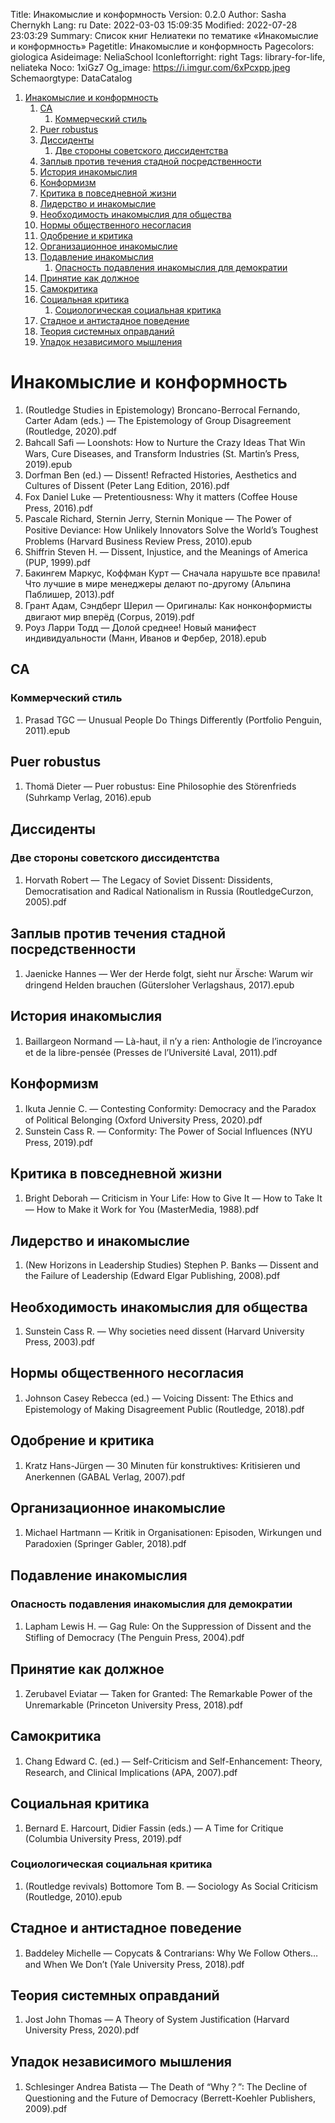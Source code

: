 Title: Инакомыслие и конформность
Version: 0.2.0
Author: Sasha Chernykh
Lang: ru
Date: 2022-03-03 15:09:35
Modified: 2022-07-28 23:03:29
Summary: Список книг Нелиатеки по тематике «Инакомыслие и конформность»
Pagetitle: Инакомыслие и конформность
Pagecolors: giologica
Asideimage: NeliaSchool
Iconleftorright: right
Tags: library-for-life, neliateka
Noco: 1xiGz7
Og_image: https://i.imgur.com/6xPcxpp.jpeg
Schemaorgtype: DataCatalog

<!-- MarkdownTOC -->

1. [Инакомыслие и конформность](#Инакомыслие-и-конформность)
	1. [CA](#CA)
		1. [Коммерческий стиль](#Коммерческий-стиль)
	1. [Puer robustus](#Puer-robustus)
	1. [Диссиденты](#Диссиденты)
		1. [Две стороны советского диссидентства](#Две-стороны-советского-диссидентства)
	1. [Заплыв против течения стадной посредственности](#Заплыв-против-течения-стадной-посредственности)
	1. [История инакомыслия](#История-инакомыслия)
	1. [Конформизм](#Конформизм)
	1. [Критика в повседневной жизни](#Критика-в-повседневной-жизни)
	1. [Лидерство и инакомыслие](#Лидерство-и-инакомыслие)
	1. [Необходимость инакомыслия для общества](#Необходимость-инакомыслия-для-общества)
	1. [Нормы общественного несогласия](#Нормы-общественного-несогласия)
	1. [Одобрение и критика](#Одобрение-и-критика)
	1. [Организационное инакомыслие](#Организационное-инакомыслие)
	1. [Подавление инакомыслия](#Подавление-инакомыслия)
		1. [Опасность подавления инакомыслия для демократии](#Опасность-подавления-инакомыслия-для-демократии)
	1. [Принятие как должное](#Принятие-как-должное)
	1. [Самокритика](#Самокритика)
	1. [Социальная критика](#Социальная-критика)
		1. [Социологическая социальная критика](#Социологическая-социальная-критика)
	1. [Стадное и антистадное поведение](#Стадное-и-антистадное-поведение)
	1. [Теория системных оправданий](#Теория-системных-оправданий)
	1. [Упадок независимого мышления](#Упадок-независимого-мышления)

<!-- /MarkdownTOC -->

<a id="Инакомыслие-и-конформность"></a>
# Инакомыслие и конформность

1. (Routledge Studies in Epistemology) Broncano-Berrocal Fernando, Carter Adam (eds.) — The Epistemology of Group Disagreement (Routledge, 2020).pdf
1. Bahcall Safi — Loonshots꞉ How to Nurture the Crazy Ideas That Win Wars, Cure Diseases, and Transform Industries (St. Martin’s Press, 2019).epub
1. Dorfman Ben (ed.) — Dissent! Refracted Histories, Aesthetics and Cultures of Dissent (Peter Lang Edition, 2016).pdf
1. Fox Daniel Luke — Pretentiousness꞉ Why it matters (Coffee House Press, 2016).pdf
1. Pascale Richard, Sternin Jerry, Sternin Monique — The Power of Positive Deviance꞉ How Unlikely Innovators Solve the World’s Toughest Problems (Harvard Business Review Press, 2010).epub
1. Shiffrin Steven H. — Dissent, Injustice, and the Meanings of America (PUP, 1999).pdf
1. Бакингем Маркус, Коффман Курт — Сначала нарушьте все правила! Что лучшие в мире менеджеры делают по-другому (Альпина Паблишер, 2013).pdf
1. Грант Адам, Сэндберг Шерил — Оригиналы꞉ Как нонконформисты двигают мир вперёд (Corpus, 2019).pdf
1. Роуз Ларри Тодд — Долой среднее! Новый манифест индивидуальности (Манн, Иванов и Фербер, 2018).epub

<a id="CA"></a>
## CA

<a id="Коммерческий-стиль"></a>
### Коммерческий стиль

1. Prasad TGC — Unusual People Do Things Differently (Portfolio Penguin, 2011).epub

<a id="Puer-robustus"></a>
## Puer robustus

1. Thomä Dieter — Puer robustus꞉ Eine Philosophie des Störenfrieds (Suhrkamp Verlag, 2016).epub

<a id="Диссиденты"></a>
## Диссиденты

<a id="Две-стороны-советского-диссидентства"></a>
### Две стороны советского диссидентства

1. Horvath Robert — The Legacy of Soviet Dissent꞉ Dissidents, Democratisation and Radical Nationalism in Russia (RoutledgeCurzon, 2005).pdf

<a id="Заплыв-против-течения-стадной-посредственности"></a>
## Заплыв против течения стадной посредственности

1. Jaenicke Hannes — Wer der Herde folgt, sieht nur Ärsche꞉ Warum wir dringend Helden brauchen (Gütersloher Verlagshaus, 2017).epub

<a id="История-инакомыслия"></a>
## История инакомыслия

1. Baillargeon Normand — Là-haut, il n’y a rien꞉ Anthologie de l’incroyance et de la libre-pensée (Presses de l’Université Laval, 2011).pdf

<a id="Конформизм"></a>
## Конформизм

1. Ikuta Jennie C. — Contesting Conformity꞉ Democracy and the Paradox of Political Belonging (Oxford University Press, 2020).pdf
1. Sunstein Cass R. — Conformity꞉ The Power of Social Influences (NYU Press, 2019).pdf

<a id="Критика-в-повседневной-жизни"></a>
## Критика в повседневной жизни

1. Bright Deborah — Criticism in Your Life꞉ How to Give It — How to Take It — How to Make it Work for You (MasterMedia, 1988).pdf

<a id="Лидерство-и-инакомыслие"></a>
## Лидерство и инакомыслие

1. (New Horizons in Leadership Studies) Stephen P. Banks — Dissent and the Failure of Leadership (Edward Elgar Publishing, 2008).pdf

<a id="Необходимость-инакомыслия-для-общества"></a>
## Необходимость инакомыслия для общества

1. Sunstein Cass R. — Why societies need dissent (Harvard University Press, 2003).pdf

<a id="Нормы-общественного-несогласия"></a>
## Нормы общественного несогласия

1. Johnson Casey Rebecca (ed.) — Voicing Dissent꞉ The Ethics and Epistemology of Making Disagreement Public (Routledge, 2018).pdf

<a id="Одобрение-и-критика"></a>
## Одобрение и критика

1. Kratz Hans-Jürgen — 30 Minuten für konstruktives꞉ Kritisieren und Anerkennen (GABAL Verlag, 2007).pdf

<a id="Организационное-инакомыслие"></a>
## Организационное инакомыслие

1. Michael Hartmann — Kritik in Organisationen꞉ Episoden, Wirkungen und Paradoxien (Springer Gabler, 2018).pdf

<a id="Подавление-инакомыслия"></a>
## Подавление инакомыслия

<a id="Опасность-подавления-инакомыслия-для-демократии"></a>
### Опасность подавления инакомыслия для демократии

1. Lapham Lewis H. — Gag Rule꞉ On the Suppression of Dissent and the Stifling of Democracy (The Penguin Press, 2004).pdf

<a id="Принятие-как-должное"></a>
## Принятие как должное

1. Zerubavel Eviatar — Taken for Granted꞉ The Remarkable Power of the Unremarkable (Princeton University Press, 2018).pdf

<a id="Самокритика"></a>
## Самокритика

1. Chang Edward C. (ed.) — Self-Criticism and Self-Enhancement꞉ Theory, Research, and Clinical Implications (APA, 2007).pdf

<a id="Социальная-критика"></a>
## Социальная критика

1. Bernard E. Harcourt, Didier Fassin (eds.) — A Time for Critique (Columbia University Press, 2019).pdf

<a id="Социологическая-социальная-критика"></a>
### Социологическая социальная критика

1. (Routledge revivals) Bottomore Tom B. — Sociology As Social Criticism (Routledge, 2010).epub

<a id="Стадное-и-антистадное-поведение"></a>
## Стадное и антистадное поведение

1. Baddeley Michelle — Copycats & Contrarians꞉ Why We Follow Others… and When We Don’t (Yale University Press, 2018).pdf

<a id="Теория-системных-оправданий"></a>
## Теория системных оправданий

1. Jost John Thomas — A Theory of System Justification (Harvard University Press, 2020).pdf

<a id="Упадок-независимого-мышления"></a>
## Упадок независимого мышления

1. Schlesinger Andrea Batista — The Death of “Why？”꞉ The Decline of Questioning and the Future of Democracy (Berrett-Koehler Publishers, 2009).pdf
